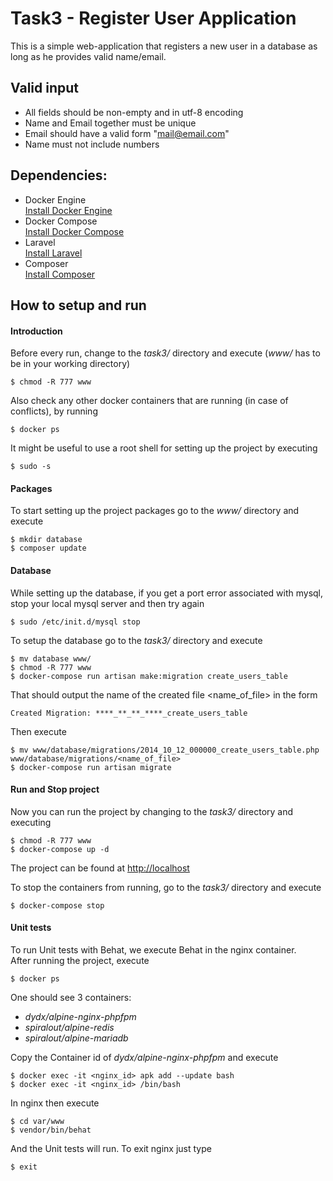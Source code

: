 # Task3 - Register User Application

This is a simple web-application that registers a new user in a database
as long as he provides valid name/email.

## Valid input
  - All fields should be non-empty and in utf-8 encoding
  - Name and Email together must be unique
  - Email should have a valid form "mail@email.com"
  - Name must not include numbers

## Dependencies:
  - Docker Engine  
    [Install Docker Engine](https://docs.docker.com/engine/installation/)
  - Docker Compose  
    [Install Docker Compose](https://docs.docker.com/compose/install/)
  - Laravel  
    [Install Laravel](https://laravel.com/docs/5.2/installation)
  - Composer  
    [Install Composer](https://getcomposer.org/doc/00-intro.md)

## How to setup and run
#### Introduction
Before every run, change to the *task3/* directory and execute (*www/* has to be in your working directory)
```
$ chmod -R 777 www
```
Also check any other docker containers that are running (in case of conflicts), by running
```
$ docker ps
```
It might be useful to use a root shell for setting up the project by executing
```
$ sudo -s
```
#### Packages
To start setting up the project packages go to the *www/* directory and execute
```
$ mkdir database
$ composer update
```
#### Database
While setting up the database, if you get a port error associated with mysql, stop your local mysql server and then try again
```
$ sudo /etc/init.d/mysql stop
```
To setup the database go to the *task3/* directory and execute
```
$ mv database www/
$ chmod -R 777 www
$ docker-compose run artisan make:migration create_users_table
```
That should output the name of the created file <name_of_file> in the form
```
Created Migration: ****_**_**_****_create_users_table
```
Then execute
```
$ mv www/database/migrations/2014_10_12_000000_create_users_table.php www/database/migrations/<name_of_file>
$ docker-compose run artisan migrate
```
#### Run and Stop project
Now you can run the project by changing to the *task3/* directory and executing
```
$ chmod -R 777 www
$ docker-compose up -d
```
The project can be found at [http://localhost](http://localhost)

To stop the containers from running, go to the *task3/* directory and execute
```
$ docker-compose stop
```
#### Unit tests
To run Unit tests with Behat, we execute Behat in the nginx container.  
After running the project, execute
```
$ docker ps
```
One should see 3 containers:
  - *dydx/alpine-nginx-phpfpm*
  - *spiralout/alpine-redis*
  - *spiralout/alpine-mariadb*   

Copy the Container id of *dydx/alpine-nginx-phpfpm* and execute
```
$ docker exec -it <nginx_id> apk add --update bash
$ docker exec -it <nginx_id> /bin/bash
```
In nginx then execute
```
$ cd var/www
$ vendor/bin/behat
```
And the Unit tests will run.
To exit nginx just type
```
$ exit
```
